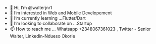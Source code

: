 - 👋 Hi, I’m @walterjnr1
- 👀 I’m interested in Web and Mobile Developement
- 🌱 I’m currently learning ...Flutter/Dart
- 💞️ I’m looking to collaborate on ...Startup
- 📫 How to reach me ... Whatsapp +2348067361023 , Twitter - Senior Walter, Linkedin-Ndueso Okorie

<!---
walterjnr1/walterjnr1 is a ✨ special ✨ repository because its `README.md` (this file) appears on your GitHub profile.
You can click the Preview link to take a look at your changes.
--->
